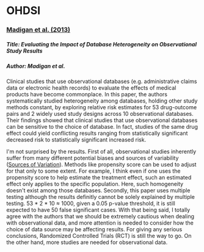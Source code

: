 # OHDSI

### [Madigan et al. (2013)](https://doi.org/10.1093/aje/kwt010)

##### Title: Evaluating the Impact of Database Heterogeneity on Observational Study Results

##### Author: Madigan et al.

Clinical studies that use observational databases (e.g. administrative claims data or electronic health records) to evaluate the effects of medical products have become commonplace. In this paper, the authors systematically studied heterogeneity among databases, holding other study methods constant, by exploring relative risk estimates for 53 drug-outcome pairs and 2 widely used study designs across 10 observational databases. Their findings showed that clinical studies that use observational databases can be sensitive to the choice of database. In fact, studies of the same drug effect could yield conflicting results ranging from statistically significant decreased risk to statistically significant increased risk.

I'm not surprised by the results. First of all, observational studies inherently suffer from many different potential biases and sources of variability ([Sources of Variation](https://www.healthknowledge.org.uk/public-health-textbook/research-methods/1a-epidemiology/sources-variation-measurement-control)). Methods like propensity score can be used to adjust for that only to some extent. For example, I think even if one uses the propensity score to help estimate the treatment effect, such an estimated effect only applies to the specific population. Here, such homogeneity doesn't exist among those databases. Secondly, this paper uses multiple testing although the results definitly cannot be solely explained by multiple testing. 53 * 2 * 10 ≈ 1000, given a 0.05 p-value threshold, it is still expected to have 50 false significant cases. With that being said, I totally agree with the authors that we should be extremely cautious when dealing with observational data, and more attention is needed to consider how the choice of data source may be affecting results. For giving any serious conclusions, Randomized Controlled Trials (RCT) is still the way to go. On the other hand, more studies are needed for observational data.

  